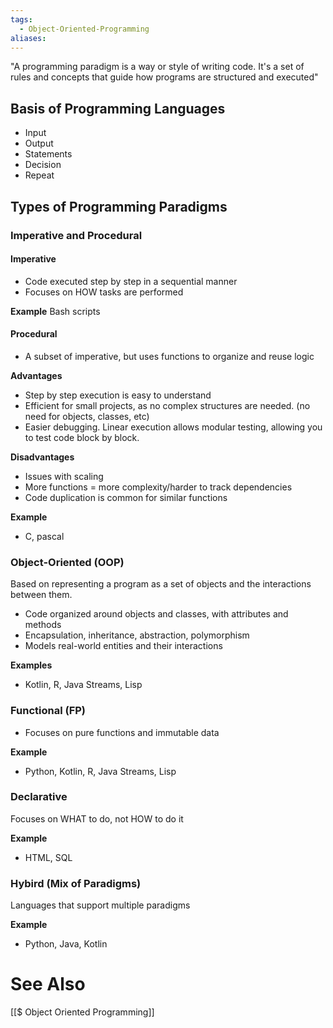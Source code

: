 ```yaml
---
tags:
  - Object-Oriented-Programming
aliases:
---
```

"A programming paradigm is a way or style of writing code. It's a set of rules and concepts that guide how programs are structured and executed"

## Basis of Programming Languages
- Input
- Output
- Statements
- Decision
- Repeat

## Types of Programming Paradigms
###  Imperative and Procedural
#### Imperative
- Code executed step by step in a sequential manner
- Focuses on HOW tasks are performed

**Example**
Bash scripts

#### Procedural
- A subset of imperative, but uses functions to organize and reuse logic

**Advantages**
- Step by step execution is easy to understand
- Efficient for small projects, as no complex structures are needed. (no need for objects, classes, etc)
- Easier debugging. Linear execution allows modular testing, allowing you to test code block by block.


**Disadvantages**
- Issues with scaling
- More functions = more complexity/harder to track dependencies
- Code duplication is common for similar functions

**Example**
- C, pascal

### Object-Oriented (OOP)
Based on representing a program as a set of objects and the interactions between them.
- Code organized around objects and classes, with attributes and methods
- Encapsulation, inheritance, abstraction, polymorphism
- Models real-world entities and their interactions

**Examples**
- Kotlin, R, Java Streams, Lisp

### Functional (FP)
- Focuses on pure functions and immutable data

**Example**
- Python, Kotlin, R, Java Streams, Lisp

### Declarative
Focuses on WHAT to do, not HOW to do it

**Example**
- HTML, SQL

### Hybird (Mix of Paradigms)
Languages that support multiple paradigms

**Example**
- Python, Java, Kotlin



# See Also
[[$ Object Oriented Programming]]
